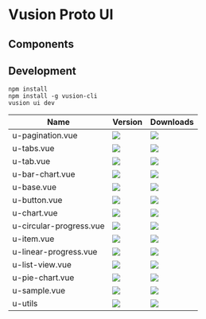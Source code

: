 # Vusion Proto UI

## Components

<table>
    <thead><tr><th>Name</th><th>Version</th><th>Downloads</th></thead>
    <tbody>
<tr>
    <td>u-pagination.vue</td>
    <td><a href="https://www.npmjs.com/package/u-pagination.vue"><img src="https://img.shields.io/npm/v/u-pagination.vue.svg?style=flat-square"></a></td>
    <td><a href="https://www.npmjs.com/package/u-pagination.vue"><img src="https://img.shields.io/npm/dm/u-pagination.vue.svg?style=flat-square"></a></td>
</tr>
<tr>
    <td>u-tabs.vue</td>
    <td><a href="https://www.npmjs.com/package/u-tabs.vue"><img src="https://img.shields.io/npm/v/u-tabs.vue.svg?style=flat-square"></a></td>
    <td><a href="https://www.npmjs.com/package/u-tabs.vue"><img src="https://img.shields.io/npm/dm/u-tabs.vue.svg?style=flat-square"></a></td>
</tr>
<tr>
    <td>u-tab.vue</td>
    <td><a href="https://www.npmjs.com/package/u-tab.vue"><img src="https://img.shields.io/npm/v/u-tab.vue.svg?style=flat-square"></a></td>
    <td><a href="https://www.npmjs.com/package/u-tab.vue"><img src="https://img.shields.io/npm/dm/u-tab.vue.svg?style=flat-square"></a></td>
</tr>
<tr>
    <td>u-bar-chart.vue</td>
    <td><a href="https://www.npmjs.com/package/u-bar-chart.vue"><img src="https://img.shields.io/npm/v/u-bar-chart.vue.svg?style=flat-square"></a></td>
    <td><a href="https://www.npmjs.com/package/u-bar-chart.vue"><img src="https://img.shields.io/npm/dm/u-bar-chart.vue.svg?style=flat-square"></a></td>
</tr>
<tr>
    <td>u-base.vue</td>
    <td><a href="https://www.npmjs.com/package/u-base.vue"><img src="https://img.shields.io/npm/v/u-base.vue.svg?style=flat-square"></a></td>
    <td><a href="https://www.npmjs.com/package/u-base.vue"><img src="https://img.shields.io/npm/dm/u-base.vue.svg?style=flat-square"></a></td>
</tr>
<tr>
    <td>u-button.vue</td>
    <td><a href="https://www.npmjs.com/package/u-button.vue"><img src="https://img.shields.io/npm/v/u-button.vue.svg?style=flat-square"></a></td>
    <td><a href="https://www.npmjs.com/package/u-button.vue"><img src="https://img.shields.io/npm/dm/u-button.vue.svg?style=flat-square"></a></td>
</tr>
<tr>
    <td>u-chart.vue</td>
    <td><a href="https://www.npmjs.com/package/u-chart.vue"><img src="https://img.shields.io/npm/v/u-chart.vue.svg?style=flat-square"></a></td>
    <td><a href="https://www.npmjs.com/package/u-chart.vue"><img src="https://img.shields.io/npm/dm/u-chart.vue.svg?style=flat-square"></a></td>
</tr>
<tr>
    <td>u-circular-progress.vue</td>
    <td><a href="https://www.npmjs.com/package/u-circular-progress.vue"><img src="https://img.shields.io/npm/v/u-circular-progress.vue.svg?style=flat-square"></a></td>
    <td><a href="https://www.npmjs.com/package/u-circular-progress.vue"><img src="https://img.shields.io/npm/dm/u-circular-progress.vue.svg?style=flat-square"></a></td>
</tr>
<tr>
    <td>u-item.vue</td>
    <td><a href="https://www.npmjs.com/package/u-item.vue"><img src="https://img.shields.io/npm/v/u-item.vue.svg?style=flat-square"></a></td>
    <td><a href="https://www.npmjs.com/package/u-item.vue"><img src="https://img.shields.io/npm/dm/u-item.vue.svg?style=flat-square"></a></td>
</tr>
<tr>
    <td>u-linear-progress.vue</td>
    <td><a href="https://www.npmjs.com/package/u-linear-progress.vue"><img src="https://img.shields.io/npm/v/u-linear-progress.vue.svg?style=flat-square"></a></td>
    <td><a href="https://www.npmjs.com/package/u-linear-progress.vue"><img src="https://img.shields.io/npm/dm/u-linear-progress.vue.svg?style=flat-square"></a></td>
</tr>
<tr>
    <td>u-list-view.vue</td>
    <td><a href="https://www.npmjs.com/package/u-list-view.vue"><img src="https://img.shields.io/npm/v/u-list-view.vue.svg?style=flat-square"></a></td>
    <td><a href="https://www.npmjs.com/package/u-list-view.vue"><img src="https://img.shields.io/npm/dm/u-list-view.vue.svg?style=flat-square"></a></td>
</tr>
<tr>
    <td>u-pie-chart.vue</td>
    <td><a href="https://www.npmjs.com/package/u-pie-chart.vue"><img src="https://img.shields.io/npm/v/u-pie-chart.vue.svg?style=flat-square"></a></td>
    <td><a href="https://www.npmjs.com/package/u-pie-chart.vue"><img src="https://img.shields.io/npm/dm/u-pie-chart.vue.svg?style=flat-square"></a></td>
</tr>
<tr>
    <td>u-sample.vue</td>
    <td><a href="https://www.npmjs.com/package/u-sample.vue"><img src="https://img.shields.io/npm/v/u-sample.vue.svg?style=flat-square"></a></td>
    <td><a href="https://www.npmjs.com/package/u-sample.vue"><img src="https://img.shields.io/npm/dm/u-sample.vue.svg?style=flat-square"></a></td>
</tr>
<tr>
    <td>u-utils</td>
    <td><a href="https://www.npmjs.com/package/u-utils"><img src="https://img.shields.io/npm/v/u-utils.svg?style=flat-square"></a></td>
    <td><a href="https://www.npmjs.com/package/u-utils"><img src="https://img.shields.io/npm/dm/u-utils.svg?style=flat-square"></a></td>
</tr>

## Development

``` shell
npm install
npm install -g vusion-cli
vusion ui dev
```
